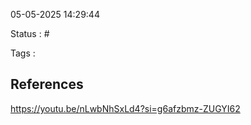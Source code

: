05-05-2025 14:29:44

Status : #

Tags : 




## References


https://youtu.be/nLwbNhSxLd4?si=g6afzbmz-ZUGYI62